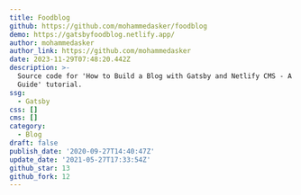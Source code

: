 ```yaml
---
title: Foodblog
github: https://github.com/mohammedasker/foodblog
demo: https://gatsbyfoodblog.netlify.app/
author: mohammedasker
author_link: https://github.com/mohammedasker
date: 2023-11-29T07:48:20.442Z
description: >-
  Source code for 'How to Build a Blog with Gatsby and Netlify CMS - A Complete
  Guide' tutorial.
ssg:
  - Gatsby
css: []
cms: []
category:
  - Blog
draft: false
publish_date: '2020-09-27T14:40:47Z'
update_date: '2021-05-27T17:33:54Z'
github_star: 13
github_fork: 12
---
```

